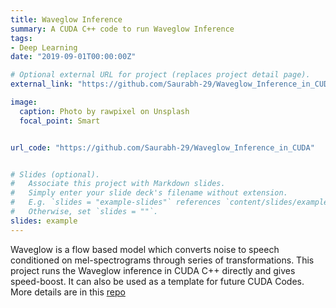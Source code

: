 ```yaml
---
title: Waveglow Inference
summary: A CUDA C++ code to run Waveglow Inference
tags:
- Deep Learning
date: "2019-09-01T00:00:00Z"

# Optional external URL for project (replaces project detail page).
external_link: "https://github.com/Saurabh-29/Waveglow_Inference_in_CUDA"

image:
  caption: Photo by rawpixel on Unsplash
  focal_point: Smart


url_code: "https://github.com/Saurabh-29/Waveglow_Inference_in_CUDA"


# Slides (optional).
#   Associate this project with Markdown slides.
#   Simply enter your slide deck's filename without extension.
#   E.g. `slides = "example-slides"` references `content/slides/example-slides.md`.
#   Otherwise, set `slides = ""`.
slides: example
---
```


Waveglow is a flow based model which converts noise to speech conditioned on mel-spectrograms through series of transformations. This project runs the Waveglow inference in CUDA C++ directly and gives speed-boost. It can also be used as a template for future CUDA Codes. More details are in this
[repo](https://github.com/Saurabh-29/Waveglow_Inference_in_CUDA)